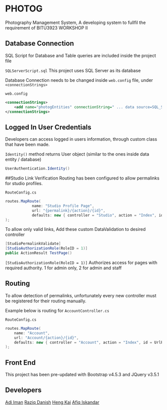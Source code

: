 # PHOTOG
Photography Management System, A developing system to fullfil the requirement of BITU3923 WORKSHOP II

## Database Connection

SQL Script for Database and Table queries are included inside the project file

`SQLServerScript.sql`
This project uses SQL Server as its database

Database Connection needs to be changed inside `web.config` file, under `<connectionStrings>`

`web.config`
```xml
<connectionStrings>
    <add name="photogEntities" connectionString=" ... data source=SQL_SERVER_CONNECTION_STRING_HERE; ...." .../>
</connectionStrings>
```

## Logged In User Credentials
Developers can access logged in users information, through custom class that have been made.

`Identity()` method returns User object (similar to the ones inside data entity / database) 

```csharp
UserAuthentication.Identity()
```

##Studio Link Verification
Routing has been configured to allow permalinks for studio profiles.

`RouteConfig.cs`
```csharp
routes.MapRoute(
            name: "Studio Profile Page",
            url: "{permalink}/{action}/{id}",
            defaults: new { controller = "Studio", action = "Index", id = UrlParameter.Optional }
);
```

To allow only valid links, Add these custom DataValidation to desired controller
```csharp
[StudioPermalinkValidate]
[StudioAuthorizationRole(RoleID = 1)]
public ActionResult TestPage()
```

`[StudioAuthorizationRole(RoleID = 1)]` Authorizes access for pages with required authority. 1 for admin only, 2 for admin and staff

## Routing
To allow detection of permalinks, unfortunately every new controller must be registered for their routing manually.

Example below is routing for `AccountController.cs`

`RouteConfig.cs`
```csharp
routes.MapRoute(
    name: "Account",
    url: "Account/{action}/{id}",
    defaults: new { controller = "Account", action = "Index", id = UrlParameter.Optional }
);
```

## Front End
This project has been pre-updated with Bootstrap v4.5.3 and JQuery v3.5.1


## Developers
[Adi Iman](https://github.com/adimixx)
[Raziq Danish](https://github.com/ahmdraziq)
[Heng Kai](https://github.com/HengKai5191)
[Afiq Iskandar]()